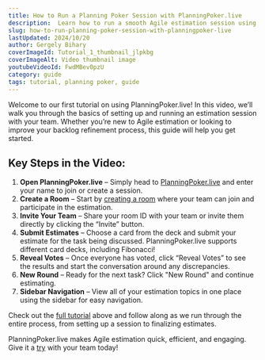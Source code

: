 ```yaml
---
title: How to Run a Planning Poker Session with PlanningPoker.live
description:  Learn how to run a smooth Agile estimation session using PlanningPoker.live. This tutorial covers everything from creating a room to revealing estimates and more. Watch the video to get started!
slug: how-to-run-planning-poker-session-with-planningpoker-live
lastUpdated: 2024/10/20
author: Gergely Bihary
coverImageId: Tutorial_1_thumbnail_jlpkbg
coverImageAlt: Video thumbnail image
youtubeVideoId: FwdMBev0pzU
category: guide
tags: tutorial, planning poker, guide
---
```


Welcome to our first tutorial on using PlanningPoker.live! In this video, we’ll walk you through the basics of setting up and running an estimation session with your team. Whether you’re new to Agile estimation or looking to improve your backlog refinement process, this guide will help you get started.

## Key Steps in the Video:

1. **Open PlanningPoker.live** – Simply head to [PlanningPoker.live](https://planningpoker.live) and enter your name to join or create a session.
2. **Create a Room** – Start by [creating a room](https://planningpoker.live/create) where your team can join and participate in the estimation.
3. **Invite Your Team** – Share your room ID with your team or invite them directly by clicking the “Invite” button.
4. **Submit Estimates** – Choose a card from the deck and submit your estimate for the task being discussed. PlanningPoker.live supports different card decks, including Fibonacci!
5. **Reveal Votes** – Once everyone has voted, click “Reveal Votes” to see the results and start the conversation around any discrepancies.
6. **New Round** – Ready for the next task? Click "New Round" and continue estimating.
7. **Sidebar Navigation** – View all of your estimation topics in one place using the sidebar for easy navigation.

Check out the [full tutorial](https://www.youtube.com/watch?v=FwdMBev0pzU) above and follow along as we run through the entire process, from setting up a session to finalizing estimates.

<div class="separator"></div>

PlanningPoker.live makes Agile estimation quick, efficient, and engaging. Give it a [try](https://planningpoker.live/create) with your team today!